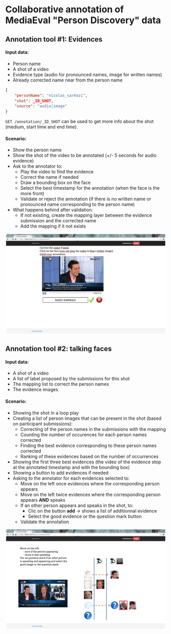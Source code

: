 # Collaborative annotation of MediaEval "Person Discovery" data

## Annotation tool #1: Evidences

#### Input data: 
 - Person name
 - A shot of a video
 - Evidence type (audio for pronounced names, image for written names)
 - Already corrected name near from the person name

```json
{
    "personName": "nicolas_sarkozi",
    "shot": _ID_SHOT,
    "source": "audio|image"
}
```

`GET /annotation/_ID_SHOT` can be used to get more info about the shot (medium, start time and end time).

#### Scenario:
 - Show the person name
 - Show the shot of the video to be annotated (+/- 5 seconds for audio evidence)
 - Ask to the annotator to:
   + Play the video to find the evidence
   + Correct the name if needed
   + Draw a bounding box on the face
   + Select the best timestamp for the annotation (when the face is the more front)
   + Validate or reject the annotation (if there is no written name or pronounced name corresponding to the person name)
 - What happens behind after validation:
   + If not existing, create the mapping layer between the evidence submission and the corrected name
   + Add the mapping if it not exists

![OCR](OCR.png)

## Annotation tool #2: talking faces

#### Input data: 
 - A shot of a video
 - A list of label proposed by the submissions for this shot
 - The mapping list to correct the person names
 - The evidence images

#### Scenario:
 - Showing the shot in a loop play
 - Creating a list of person images that can be present in the shot (based on participant submissions):
   + Correcting of the person names in the submissions with the mapping
   + Counting the number of occurences for each person names corrected
   + Finding the best evidence corresponding to these person names corrected
   + Ranking of these evidences based on the number of occurrences
 - Showing the first three best evidences (the video of the evidence stop at the annotated timestamp and with the bounding box)
 - Showing a button to add evidences if needed
 - Asking to the annotator for each evidences selected to:
   + Move on the left once evidences where the corresponding person appears
   + Move on the left twice evidences where the corresponding person appears **AND** speaks
   + If an other person appears and speaks in the shot, to:
     * Clic on the button **add** -> shows a list of additionnal evidence
     * Select the good evidence or the question mark button
   + Validate the annotation
   
 ![Speaking_face](Speaking_face.png)
